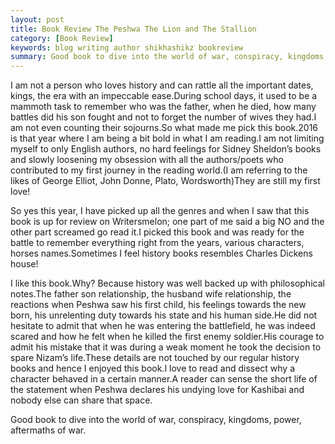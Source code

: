 ```yaml
---
layout: post
title: Book Review The Peshwa The Lion and The Stallion
category: [Book Review]
keywords: blog writing author shikhashikz bookreview
summary: Good book to dive into the world of war, conspiracy, kingdoms, power, aftermaths of war.
---
```


I am not a person who loves history and can rattle all the important dates, kings, the era with an impeccable ease.During school days, it used to be a mammoth task to remember who was the father, when he died, how many battles did his son fought and not to forget the number of wives they had.I am not even counting their sojourns.So what made me pick this book.2016 is that year where I am being a bit bold in what I am reading.I am not limiting myself to only English authors, no hard feelings for Sidney Sheldon’s books and slowly loosening my obsession with all the authors/poets who contributed to my first journey in the reading world.(I am referring to the likes of George Elliot, John Donne, Plato, Wordsworth)They are still my first love!

So yes this year, I have picked up all the genres and when I saw that this book is up for review on Writersmelon; one part of me said a big NO and the other part screamed go read it.I picked this book and was ready for the battle to remember everything right from the years, various characters, horses names.Sometimes I feel history books resembles Charles Dickens house!

I like this book.Why? Because history was well backed up with philosophical notes.The father son relationship, the husband wife relationship, the reactions when Peshwa saw his first child, his feelings towards the new born, his unrelenting duty towards his state and his human side.He did not hesitate to admit that when he was entering the battlefield, he was indeed scared and how he felt when he killed the first enemy soldier.His courage to admit his mistake that it was during a weak moment he took the decision to spare Nizam’s life.These details are not touched by our regular history books and hence I enjoyed this book.I love to read and dissect why a character behaved in a certain manner.A reader can sense the short life of the statement when Peshwa declares his undying love for Kashibai and nobody else can share that space.

Good book to dive into the world of war, conspiracy, kingdoms, power, aftermaths of war.

